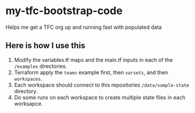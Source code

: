 # my-tfc-bootstrap-code
Helps me get a TFC org up and running fast with populated data

## Here is how I use this

1. Modify the variables.tf maps and the main.tf inputs in each of the `/examples` directories.
2. Terraform apply the `teams` example first, then `varsets`, and then `workspaces`.
3. Each workspace should connect to this repositories `/data/sample-state` directory.
4. Do some runs on each workspace to create multiple state files in each worksapce.